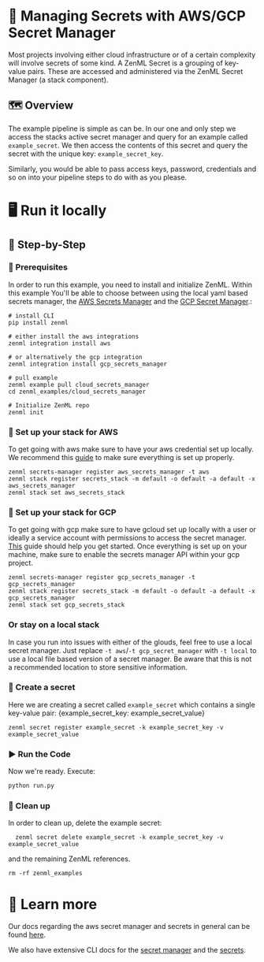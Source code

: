 # 🔑 Managing Secrets with AWS/GCP Secret Manager

Most projects involving either cloud infrastructure or of a certain complexity
will involve secrets of some kind. A
ZenML Secret is a grouping of key-value pairs. These are accessed and
administered via the ZenML Secret Manager (a stack component).

## 🗺 Overview

The example pipeline is simple as can be. In our one and only step we access the
stacks active secret manager and
query for an example called `example_secret`. We then access the contents of
this secret and query the secret with the
unique key: `example_secret_key`.

Similarly, you would be able to pass access keys, password, credentials and so
on into your pipeline steps to do with as
you please.

# 🖥 Run it locally

## 👣 Step-by-Step

### 📄 Prerequisites

In order to run this example, you need to install and initialize ZenML. Within 
this example You'll be able to choose between using the
local yaml based secrets manager, 
the [AWS Secrets Manager](https://aws.amazon.com/secrets-manager/) 
and the [GCP Secret Manager](https://cloud.google.com/secret-manager).:

```shell
# install CLI
pip install zenml

# either install the aws integrations
zenml integration install aws

# or alternatively the gcp integration
zenml integration install gcp_secrets_manager

# pull example
zenml example pull cloud_secrets_manager
cd zenml_examples/cloud_secrets_manager

# Initialize ZenML repo
zenml init
```

### 🥞 Set up your stack for AWS

To get going with aws make sure to have your aws credential set up locally. We
recommend this
[guide](https://docs.aws.amazon.com/sdk-for-java/v1/developer-guide/setup-credentials.html)
to make sure everything is
set up properly.

```shell
zenml secrets-manager register aws_secrets_manager -t aws
zenml stack register secrets_stack -m default -o default -a default -x aws_secrets_manager
zenml stack set aws_secrets_stack
```

### 🥞 Set up your stack for GCP

To get going with gcp make sure to have gcloud set up locally with a user or 
ideally a service account with permissions to access the secret manager. 
[This](https://cloud.google.com/sdk/docs/install-sdk) guide should help you get 
started. Once everything is set up on your machine, make sure to enable the 
secrets manager API within your gcp project.

```shell
zenml secrets-manager register gcp_secrets_manager -t gcp_secrets_manager
zenml stack register secrets_stack -m default -o default -a default -x gcp_secrets_manager
zenml stack set gcp_secrets_stack
```

### Or stay on a local stack

In case you run into issues with either of the glouds, feel free to use a local 
secret manager. Just replace `-t aws`/`-t gcp_secret_manager` with `-t local` to
use a local file based version of a secret manager. Be aware that this is not 
a recommended location to store sensitive information.


### 🤫 Create a secret

Here we are creating a secret called `example_secret` which contains a single
key-value pair:
{example_secret_key: example_secret_value}

```shell
zenml secret register example_secret -k example_secret_key -v example_secret_value
```

### ▶️ Run the Code

Now we're ready. Execute:

```bash
python run.py
```

### 🧽 Clean up

In order to clean up, delete the example secret:

```shell
  zenml secret delete example_secret -k example_secret_key -v example_secret_value
```

and the remaining ZenML references.

```shell
rm -rf zenml_examples
```

# 📜 Learn more

Our docs regarding the aws secret manager and secrets in general can be found
[here](https://docs.zenml.io/features/secrets).

We also have extensive CLI docs for the
[secret manager](https://apidocs.zenml.io/0.7.1/cli/#zenml.cli--setting-up-a-secrets-manager)
and the
[secrets](https://apidocs.zenml.io/0.7.1/cli/#zenml.cli--using-secrets).
